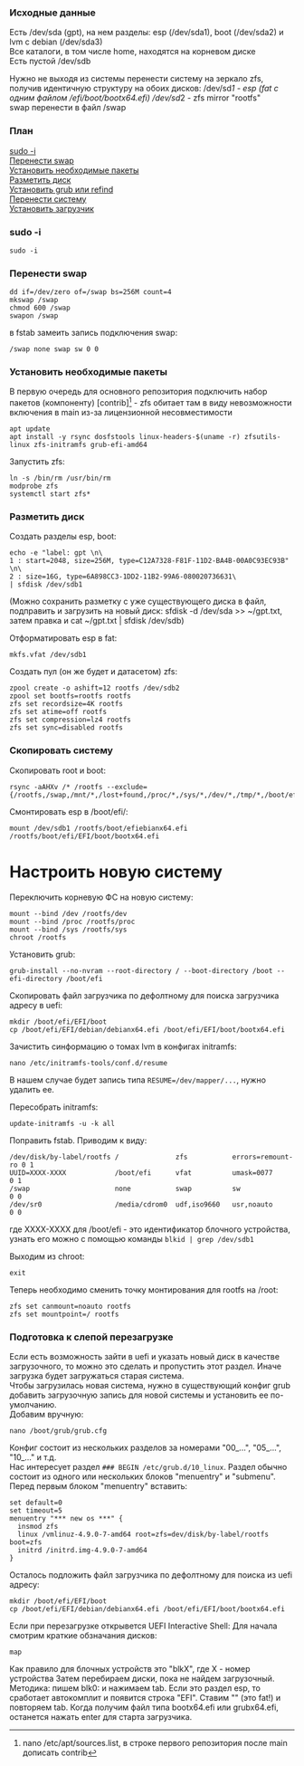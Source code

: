 ### Исходные данные
Есть /dev/sda (gpt), на нем разделы: esp (/dev/sda1), boot (/dev/sda2) и lvm с debian (/dev/sda3)  
Все каталоги, в том числе home, находятся на корневом диске  
Есть пустой /dev/sdb  

Нужно не выходя из системы перенести систему на зеркало zfs, получив идентичную структуру на обоих дисков:
/dev/sd*1 - esp (fat с одним файлом /efi/boot/bootx64.efi)
/dev/sd*2 - zfs mirror "rootfs"  
swap перенести в файл /swap  

### План  
[sudo -i](#sudo--i)  
[Перенести swap](#перенести-swap)  
[Установить необходимые пакеты](#установить-необходимые-пакеты)  
[Разметить диск](разметить-диск)  
[Установить grub или refind](#установить-grub-или-refind)  
[Перенести систему](#перенести-систему)  
[Установить загрузчик](#установить-загрузчик)  

### sudo -i
```
sudo -i
```

### Перенести swap
```
dd if=/dev/zero of=/swap bs=256M count=4
mkswap /swap
chmod 600 /swap
swapon /swap
```
в fstab замеить запись подключения swap:  
```
/swap none swap sw 0 0
```

### Установить необходимые пакеты  
В первую очередь для основного репозитория подключить набор пакетов (компоненту) [contrib][^1] - zfs обитает там в виду невозможности включения в main из-за лицензионной несовместимости  
```
apt update
apt install -y rsync dosfstools linux-headers-$(uname -r) zfsutils-linux zfs-initramfs grub-efi-amd64
```
Запустить zfs:  
```
ln -s /bin/rm /usr/bin/rm
modprobe zfs
systemctl start zfs*
```

### Разметить диск  
Создать разделы esp, boot:  
```
echo -e "label: gpt \n\
1 : start=2048, size=256M, type=C12A7328-F81F-11D2-BA4B-00A0C93EC93B" \n\
2 : size=16G, type=6A898CC3-1DD2-11B2-99A6-080020736631\
| sfdisk /dev/sdb1
```
(Можно сохранить разметку с уже существующего диска в файл, подправить и загрузить на новый диск: sfdisk -d /dev/sda >> ~/gpt.txt, затем правка и cat ~/gpt.txt | sfdisk /dev/sdb)  

Отформатировать esp в fat:  
```
mkfs.vfat /dev/sdb1
```
Создать пул (он же будет и датасетом) zfs:
```
zpool create -o ashift=12 rootfs /dev/sdb2
zpool set bootfs=rootfs rootfs
zfs set recordsize=4K rootfs
zfs set atime=off rootfs
zfs set compression=lz4 rootfs
zfs set sync=disabled rootfs
```

### Скопировать систему
Скопировать root и boot:
```
rsync -aAHXv /* /rootfs --exclude={/rootfs,/swap,/mnt/*,/lost+found,/proc/*,/sys/*,/dev/*,/tmp/*,/boot/efi/*}
```
Смонтировать esp в /boot/efi/:  
```
mount /dev/sdb1 /rootfs/boot/efiebianx64.efi /rootfs/boot/efi/EFI/boot/bootx64.efi
```
# Настроить новую систему
Переключить корневую ФС на новую систему:
```
mount --bind /dev /rootfs/dev
mount --bind /proc /rootfs/proc
mount --bind /sys /rootfs/sys
chroot /rootfs
```
Установить grub:
```
grub-install --no-nvram --root-directory / --boot-directory /boot --efi-directory /boot/efi
```
Скопировать файл загрузчика по дефолтному для поиска загрузчика адресу в uefi:  
```
mkdir /boot/efi/EFI/boot
cp /boot/efi/EFI/debian/debianx64.efi /boot/efi/EFI/boot/bootx64.efi
```
Зачистить синформацию о томах lvm в конфигах initramfs:  
```
nano /etc/initramfs-tools/conf.d/resume
```
В нашем случае будет запись типа `RESUME=/dev/mapper/...`, нужно удалить ее.  

Пересобрать initramfs:  
```
update-initramfs -u -k all
```
Поправить fstab. Приводим к виду:  
```
/dev/disk/by-label/rootfs /              zfs           errors=remount-ro 0 1
UUID=XXXX-XXXX            /boot/efi      vfat          umask=0077        0 1
/swap                     none           swap          sw                0 0
/dev/sr0                  /media/cdrom0  udf,iso9660   usr,noauto        0 0
```
где XXXX-XXXX для /boot/efi - это идентификатор блочного устройства, узнать его можно с помощью команды `blkid | grep /dev/sdb1`  

Выходим из chroot:
```
exit
```
Теперь необходимо сменить точку монтирования для rootfs на /root:
```
zfs set canmount=noauto rootfs
zfs set mountpoint=/ rootfs

```


### Подготовка к слепой перезагрузке
Если есть возможность зайти в uefi и указать новый диск в качестве загрузочного, то можно это сделать и пропустить этот раздел.
Иначе загрузка будет загружаться старая система.  
Чтобы загрузилась новая система, нужно в существующий конфиг grub добавить загрузочную запись для новой системы и установить ее по-умолчанию.  
Добавим вручную:
```
nano /boot/grub/grub.cfg
```
Конфиг состоит из нескольких разделов за номерами "00_...", "05_...", "10_..." и т.д.  
Нас интересует раздел `### BEGIN /etc/grub.d/10_linux`. Раздел обычно состоит из одного или нескольких блоков "menuentry" и "submenu".  
Перед первым блоком "menuentry" вставить:  
```
set default=0
set timeout=5
menuentry "*** new os ***" {
  insmod zfs
  linux /vmlinuz-4.9.0-7-amd64 root=zfs=dev/disk/by-label/rootfs boot=zfs
  initrd /initrd.img-4.9.0-7-amd64
}
```
Осталось подложить файл загрузчика по дефолтному для поиска из uefi адресу:  
```
mkdir /boot/efi/EFI/boot
cp /boot/efi/EFI/debian/debianx64.efi /boot/efi/EFI/boot/bootx64.efi
```


Если при перезагрузке открывется UEFI Interactive Shell:
Для начала смотрим краткие обзначания дисков:
```
map
```
Как правило для блочных устройств это "blkX", где Х - номер устройства
Затем перебираем диски, пока не найдем загрузочный. Методика: 
пишем blk0: и нажимаем tab. Если это раздел esp, то сработает автокомплит и появится строка "EFI". Ставим "\" (это fat!) и повторяем tab. Когда получим файл типа bootx64.efi или grubx64.efi, останется нажать enter для старта загрузчика.


[^1]: nano /etc/apt/sources.list, в строке первого репозитория после main дописать contrib
